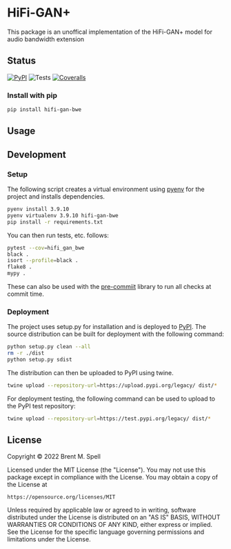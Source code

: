 # HiFi-GAN+
This package is an unoffical implementation of the HiFi-GAN+ model for
audio bandwidth extension

## Status
[![PyPI](https://badge.fury.io/py/hifi-gan-bwe.svg)](https://badge.fury.io/py/hifi-gan-bwe)
![Tests](https://github.com/brentspell/hifi-gan-bwe/actions/workflows/test.yml/badge.svg)
[![Coveralls](https://coveralls.io/repos/github/brentspell/hifi-gan-bwe/badge.svg?branch=main)](https://coveralls.io/github/brentspell/hifi-gan-bwe)

### Install with pip
```bash
pip install hifi-gan-bwe
```

## Usage


## Development

### Setup
The following script creates a virtual environment using
[pyenv](https://github.com/pyenv/pyenv) for the project and installs
dependencies.

```bash
pyenv install 3.9.10
pyenv virtualenv 3.9.10 hifi-gan-bwe
pip install -r requirements.txt
```

You can then run tests, etc. follows:

```bash
pytest --cov=hifi_gan_bwe
black .
isort --profile=black .
flake8 .
mypy .
```

These can also be used with the [pre-commiit](https://pypi.org/project/pre-commit/)
library to run all checks at commit time.

### Deployment
The project uses setup.py for installation and is deployed to
[PyPI](https://pypi.org/project/hifi-gan-bwe). The source distribution can be
built for deployment with the following command:

```bash
python setup.py clean --all
rm -r ./dist
python setup.py sdist
```

The distribution can then be uploaded to PyPI using twine.

```bash
twine upload --repository-url=https://upload.pypi.org/legacy/ dist/*
```

For deployment testing, the following command can be used to upload to the
PyPI test repository:

```bash
twine upload --repository-url=https://test.pypi.org/legacy/ dist/*
```

## License
Copyright © 2022 Brent M. Spell

Licensed under the MIT License (the "License"). You may not use this
package except in compliance with the License. You may obtain a copy of the
License at

    https://opensource.org/licenses/MIT

Unless required by applicable law or agreed to in writing, software
distributed under the License is distributed on an "AS IS" BASIS,
WITHOUT WARRANTIES OR CONDITIONS OF ANY KIND, either express or implied.
See the License for the specific language governing permissions and
limitations under the License.

